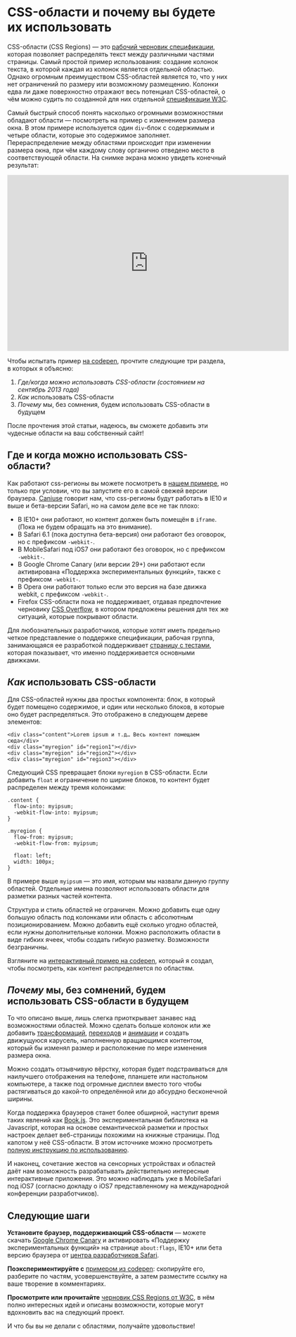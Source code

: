 # CSS-области и почему вы будете их использовать

CSS-области (CSS Regions) — это [рабочий черновик спецификации][1], которая
позволяет распределять текст между различными частями страницы.
Самый простой пример использования: создание колонок текста, в которой
каждая из колонок является отдельной областью. Однако огромным преимуществом
CSS-областей является то, что у них нет ограничений по размеру или возможному
размещению. Колонки едва ли даже поверхностно отражают весь потенциал CSS-областей,
о чём можно судить по созданной для них отдельной [спецификации W3C][2].

Самый быстрый способ понять насколько огромными возможностями обладают области —
посмотреть на пример с изменением размера окна. В этом примере используется один
`div`-блок с содержимым и четыре области, которые это содержимое заполняет.
Перераспределение между областями происходит при изменении размера окна, при чём
каждому слову органично отведено место в соответствующей области. На снимке
экрана можно увидеть конечный результат:

<iframe class="youtube-player" type="text/html" src="http://www.youtube.com/embed/sOaFizRIhFE?version=3&amp;rel=1&amp;fs=1&amp;showsearch=0&amp;showinfo=1&amp;iv_load_policy=1&amp;wmode=transparent" frameborder="0" height="400" width="640"></iframe>

Чтобы испытать пример [на codepen][3], прочтите следующие три раздела, в которых
я объясню:

1. *Где/когда можно использовать CSS-области (состоянием на сентябрь 2013 года)*
2. *Как* использовать CSS-области
3. *Почему* мы, без сомнения, будем использовать CSS-области в будущем

После прочтения этой статьи, надеюсь, вы сможете добавить эти чудесные области
на ваш собственный сайт!

## Где и когда можно использовать CSS-области?

Как работают css-регионы вы можете посмотреть в [нашем примере][4], но только
при условии, что вы запустите его в самой свежей версии браузера. [Сaniuse][5]
говорит нам, что css-регионы будут работать в IE10 и выше и бета-версии
Safari, но на самом деле все не так плохо:

* В IE10+ они работают, но контент должен быть помещён в `iframe`. (Пока не
будем обращать на это внимание).
* В Safari 6.1 (пока доступна бета-версия) они работают без оговорок, но с
префиксом `-webkit-`.
* В MobileSafari под iOS7 они работают без оговорок, но с префиксом `-webkit-`.
* В Google Chrome Canary (или версии 29+) они работают если активирована
«Поддержка экспериментальных функций», также с префиксом `-webkit-`.
* В Opera они работают только если это версия на базе движка webkit, с префиксом
`-webkit-`.
* Firefox CSS-области пока не поддерживает, отдавая предпочтение черновику [CSS
Overflow][6], в котором предложены решения для тех же ситуаций, которые
покрывают области.

Для любознательных разработчиков, которые хотят иметь предельно четкое
представление о поддержке спецификации, рабочая группа, занимающаяся ее
разработкой поддерживает [страницу с тестами][7], которая показывает,
что именно поддерживается основными движками.

## *Как* использовать CSS-области

Для CSS-областей нужны два простых компонента: блок, в который будет помещено
содержимое, и один или несколько блоков, в которые оно будет распределяться. Это
отображено в следующем дереве элементов:

    <div class="content">Lorem ipsum и т.д… Весь контент помещаем сюда</div>
    <div class="myregion" id="region1"></div>
    <div class="myregion" id="region2"></div>
    <div class="myregion" id="region3"></div>

Следующий CSS превращает блоки `myregion` в CSS-области. Если добавить
`float` и ограничение по ширине блоков, то контент будет распределен между
тремя колонками:

    .content {
      flow-into: myipsum;
      -webkit-flow-into: myipsum;
    }

    .myregion {
      flow-from: myipsum;
      -webkit-flow-from: myipsum;

      float: left;
      width: 100px;
    }

В примере выше `myipsum` — это имя, которым мы назвали данную группу областей.
Отдельные имена позволяют использовать области для разметки разных частей
контента.

Структура и стиль областей не ограничен. Можно добавить еще одну большую область
под колонками или область с абсолютным позиционированием. Можно добавить ещё
сколько угодно областей, если нужны дополнительные колонки. Можно расположить
области в виде гибких ячеек, чтобы создать гибкую разметку. Возможности безграничны.

Взгляните на [интерактивный пример на codepen][8], который я создал, чтобы
посмотреть, как контент распределяется по областям.

## *Почему* мы, без сомнений, будем использовать CSS-области в будущем

То что описано выше, лишь слегка приоткрывает занавес над возможностями областей.
Можно сделать больше колонок или же добавить [трансформаций][9], [переходов][10]
и [анимации][11] и создать движущуюся карусель, наполненную вращающимся
контентом, который бы изменял размер и расположение по мере изменения размера
окна.

Можно создать отзывчивую вёрстку, которая будет подстраиваться для наилучшего отображения на телефоне,
планшете или настольном компьютере, а также под огромные дисплеи вместо того чтобы
растягиваться до какой-то определённой или до абсурдно бесконечной ширины.

Когда поддержка браузеров станет более обширной, наступит время таких явлений
как [Book.js][12]. Это экспериментальная библиотека на Javascript, которая на
основе семантической разметки и простых настроек делает веб-страницы похожими на
книжные страницы. Под капотом у неё CSS-области. В этом источнике можно
просмотреть [полную инструкцию по использованию][13].

И наконец, сочетание жестов на сенсорных устройствах и областей даёт нам
возможность разрабатывать действительно интересные интерактивные приложения. Это
можно наблюдать уже в MobileSafari под iOS7 (согласно докладу о iOS7
представленному на международной конференции разработчиков).

## Следующие шаги

**Установите браузер, поддерживающий CSS-области** — можете скачать [Google Chrome
Canary][14] и активировать «Поддержку экспериментальных функций»  на странице
`about:flags`, IE10+ или бета версию браузера от [центра разработчиков Safari][15].

**Поэкспериментируйте с** [примером из codepen][16]: скопируйте его, разберите по
частям, усовершенствуйте, а затем разместите ссылку на ваше творение в
комментариях.

**Просмотрите или прочитайте** [черновик CSS Regions от W3C][17], в нём полно
интересных идей и описаны возможности, которые могут вдохновить вас на
следующий проект.

И что бы вы не делали с областями, получайте удовольствие!

[1]: http://www.w3.org/TR/css3-regions/
[2]: http://www.w3.org/TR/css3-multicol/
[3]: http://codepen.io/guybrush0/pen/ExyJf
[4]: http://codepen.io/guybrush0/pen/ExyJf
[5]: http://caniuse.com/css-regions
[6]: http://www.w3.org/TR/css-overflow-3/
[7]: http://test.csswg.org/harness/results/css-regions-1_dev/grouped/
[8]: http://codepen.io/guybrush0/pen/ExyJf
[9]: http://www.w3.org/TR/css3-transforms/
[10]: http://www.w3.org/TR/css3-transitions/
[11]: http://www.w3.org/TR/css3-animations/
[12]: http://sourcefabric.github.io/BookJS/
[13]: http://sourcefabric.github.io/BookJS/book.js
[14]: https://www.google.com/intl/en/chrome/browser/canary.html
[15]: https://developer.apple.com/devcenter/safari/index.action
[16]: http://codepen.io/guybrush0/pen/ExyJf
[17]: http://www.w3.org/TR/css3-regions/